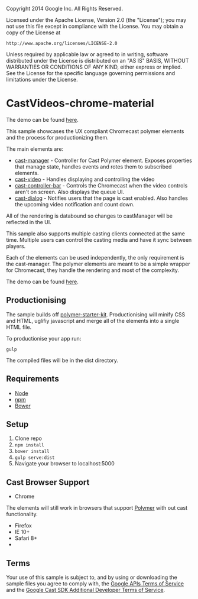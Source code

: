 Copyright 2014 Google Inc. All Rights Reserved.

Licensed under the Apache License, Version 2.0 (the "License");
you may not use this file except in compliance with the License.
You may obtain a copy of the License at

    http://www.apache.org/licenses/LICENSE-2.0

Unless required by applicable law or agreed to in writing, software
distributed under the License is distributed on an "AS IS" BASIS,
WITHOUT WARRANTIES OR CONDITIONS OF ANY KIND, either express or implied.
See the License for the specific language governing permissions and
limitations under the License.

# CastVideos-chrome-material

The demo can be found [here](http://googlecast.github.io/CastVideos-chrome-material/).

This sample showcases the UX compliant Chromecast polymer elements and the process for productionizing them.

The main elements are:

* [cast-manager](https://github.com/googlecast/cast-manager-polymer) - Controller for Cast 
Polymer element.  Exposes properties that manage state, handles events and rotes them to 
subscribed elements.
* [cast-video](https://github.com/googlecast/cast-video-polymer) - Handles displaying and 
controlling the video
* [cast-controller-bar](https://github.com/googlecast/cast-controller-bar-polymer) - Controls the
 Chromecast when the video controls aren't on screen.  Also displays the queue UI.
* [cast-dialog](https://github.com/googlecast/cast-dialog-polymer) - Notifies users that the page
 is cast enabled.  Also handles the upcoming video notification and count down.
 
All of the rendering is databound so changes to castManager will be reflected 
in the UI.

This sample also supports multiple casting clients connected at the same time.  Multiple users can control the casting media and have it sync between players.

Each of the elements can be used independently, the only requirement is the cast-manager.
The polymer elements are meant to be a simple wrapper for Chromecast, they handle the rendering
and most of the complexity.

The demo can be found [here](http://googlecast.github.io/CastVideos-material-chrome/).

## Productionising

The sample builds off [polymer-starter-kit](https://github.com/PolymerElements/polymer-starter-kit/).
Productionising will minify CSS and HTML, uglifiy javascript and merge all of the elements into a single HTML file.

To productionise your app run:
    
    gulp
    
The compiled files will be in the dist directory.

## Requirements

* [Node](https://nodejs.org/en/)
* [npm](https://www.npmjs.com/)
* [Bower](http://bower.io/)

## Setup

1. Clone repo
2. `npm install`
3. `bower install`
4. `gulp serve:dist`
5. Navigate your browser to localhost:5000

## Cast Browser Support
* Chrome

The elements will still work in browsers that support [Polymer](https://www.polymer-project.org/1.0/resources/compatibility.html) with out cast functionality.
* Firefox
* IE 10+
* Safari 8+
* 

## Terms
Your use of this sample is subject to, and by using or downloading the sample files you agree to comply with, the [Google APIs Terms of Service](https://developers.google.com/terms/) and the [Google Cast SDK Additional Developer Terms of Service](https://developers.google.com/cast/docs/terms/).
